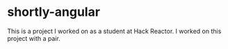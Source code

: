 # shortly-angular

This is a project I worked on as a student at Hack Reactor. I worked on this project with a pair.
